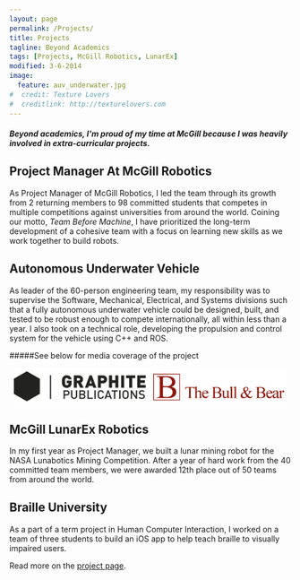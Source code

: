 ```yaml
---
layout: page
permalink: /Projects/
title: Projects
tagline: Beyond Academics
tags: [Projects, McGill Robotics, LunarEx]
modified: 3-6-2014
image:
  feature: auv_underwater.jpg
#  credit: Texture Lovers
#  creditlink: http://texturelovers.com
---
```






#### *Beyond academics, I'm proud of my time at McGill because I was heavily involved in extra-curricular projects.*

## Project Manager At McGill Robotics

As Project Manager of McGill Robotics, I led the team through its growth from 2 returning members to 98 committed students that competes in multiple competitions against universities from around the world. Coining our motto, *Team Before Machine*, I have prioritized the long-term development of a cohesive team with a focus on learning new skills as we work together to build robots. 

## Autonomous Underwater Vehicle

As leader of the 60-person engineering team, my responsibility was to supervise the Software, Mechanical, Electrical, and Systems divisions such that a fully autonomous underwater vehicle could be designed, built, and tested to be robust enough to compete internationally, all within less than a year. I also took on a technical role, developing the propulsion and control system for the vehicle using C++ and ROS.

#####See below for media coverage of the project

<div align="center">
	<a markdown="0" target="_blank" href="http://graphitepublications.com/team-building-with-mcgill-robotics/"><img alt="Team Building with McGill Robotics - Graphite Publications" src="/images/graphite.png" width="48%"></a>
	<a markdown="0" target="_blank" href="http://bullandbearmcgill.com/putting-the-team-before-the-machine/"><img alt="Putting the Team Before the Machine - The Bull and Bear" src="/images/bullandbear.png" width="48%"></a>
</div>

## McGill LunarEx Robotics

In my first year as Project Manager, we built a lunar mining robot for the NASA Lunabotics Mining Competition. After a year of hard work from the 40 committed team members, we were awarded 12th place out of 50 teams from around the world.

## Braille University

As a part of a term project in Human Computer Interaction, I worked on a team of three students to build an iOS app to help teach braille to visually impaired users.

Read more on the [project page](/BrailleUniversity).